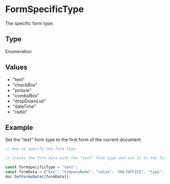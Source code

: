 # FormSpecificType

The specific form type.

## Type

Enumeration

## Values

- "text"
- "checkBox"
- "picture"
- "comboBox"
- "dropDownList"
- "dateTime"
- "radio"


## Example

Set the "text" form type to the first form of the current document.

```javascript editor-docx
// How to specify the form type.

// Create the form data with the "text" form type and set it to the first form in the document.

const formSpecificType = "text";
const formData = {"key": "CompanyName", "value": "ONLYOFFICE", "type": formSpecificType};
doc.SetFormsData([formData]);

```
